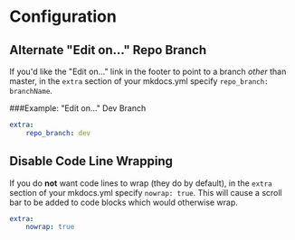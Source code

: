 # Configuration

## Alternate "Edit on..." Repo Branch
If you'd like the "Edit on..." link in the footer to point to a branch *other* than master, in the `extra` section of your mkdocs.yml specify `repo_branch: branchName`.

###Example: "Edit on..." Dev Branch
```yaml
extra:
    repo_branch: dev
```

## Disable Code Line Wrapping
If you do **not** want code lines to wrap (they do by default), in the `extra` section of your mkdocs.yml specify `nowrap: true`.
This will cause a scroll bar to be added to code blocks which would otherwise wrap.
```yaml
extra:
    nowrap: true
```